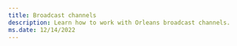 ```yaml
---
title: Broadcast channels
description: Learn how to work with Orleans broadcast channels.
ms.date: 12/14/2022
---
```



